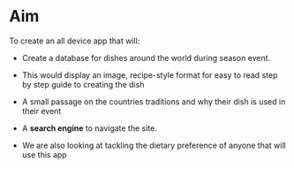# Aim

To create an all device app that will:

* Create a database for dishes around the world during season event.
* This would display an image, recipe-style format for easy to read step by step guide to creating the dish
* A small passage on the countries traditions and why their dish is used in their event
* A __search engine__ to navigate the site.

* We are also looking at tackling the dietary preference of anyone that will use this app